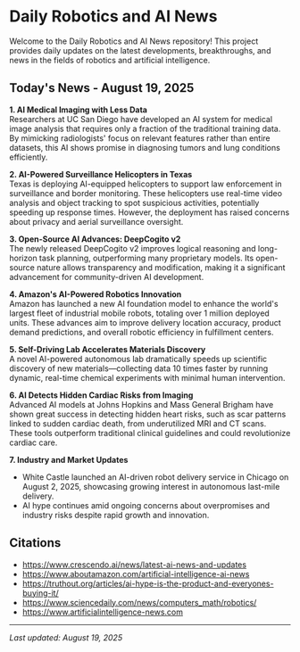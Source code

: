 # Daily Robotics and AI News

Welcome to the Daily Robotics and AI News repository! This project provides daily updates on the latest developments, breakthroughs, and news in the fields of robotics and artificial intelligence.

## Today's News - August 19, 2025

**1. AI Medical Imaging with Less Data**  
Researchers at UC San Diego have developed an AI system for medical image analysis that requires only a fraction of the traditional training data. By mimicking radiologists' focus on relevant features rather than entire datasets, this AI shows promise in diagnosing tumors and lung conditions efficiently.

**2. AI-Powered Surveillance Helicopters in Texas**  
Texas is deploying AI-equipped helicopters to support law enforcement in surveillance and border monitoring. These helicopters use real-time video analysis and object tracking to spot suspicious activities, potentially speeding up response times. However, the deployment has raised concerns about privacy and aerial surveillance oversight.

**3. Open-Source AI Advances: DeepCogito v2**  
The newly released DeepCogito v2 improves logical reasoning and long-horizon task planning, outperforming many proprietary models. Its open-source nature allows transparency and modification, making it a significant advancement for community-driven AI development.

**4. Amazon's AI-Powered Robotics Innovation**  
Amazon has launched a new AI foundation model to enhance the world's largest fleet of industrial mobile robots, totaling over 1 million deployed units. These advances aim to improve delivery location accuracy, product demand predictions, and overall robotic efficiency in fulfillment centers.

**5. Self-Driving Lab Accelerates Materials Discovery**  
A novel AI-powered autonomous lab dramatically speeds up scientific discovery of new materials—collecting data 10 times faster by running dynamic, real-time chemical experiments with minimal human intervention.

**6. AI Detects Hidden Cardiac Risks from Imaging**  
Advanced AI models at Johns Hopkins and Mass General Brigham have shown great success in detecting hidden heart risks, such as scar patterns linked to sudden cardiac death, from underutilized MRI and CT scans. These tools outperform traditional clinical guidelines and could revolutionize cardiac care.

**7. Industry and Market Updates**  
- White Castle launched an AI-driven robot delivery service in Chicago on August 2, 2025, showcasing growing interest in autonomous last-mile delivery.  
- AI hype continues amid ongoing concerns about overpromises and industry risks despite rapid growth and innovation.

## Citations
- https://www.crescendo.ai/news/latest-ai-news-and-updates
- https://www.aboutamazon.com/artificial-intelligence-ai-news
- https://truthout.org/articles/ai-hype-is-the-product-and-everyones-buying-it/
- https://www.sciencedaily.com/news/computers_math/robotics/
- https://www.artificialintelligence-news.com

---
*Last updated: August 19, 2025*